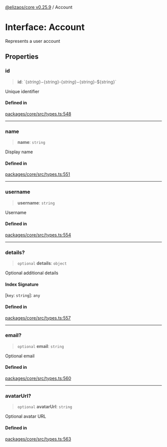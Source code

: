 [@elizaos/core v0.25.9](../index.md) / Account

# Interface: Account

Represents a user account

## Properties

### id

> **id**: \`$\{string\}-$\{string\}-$\{string\}-$\{string\}-$\{string\}\`

Unique identifier

#### Defined in

[packages/core/src/types.ts:548](https://github.com/elizaOS/eliza/blob/main/packages/core/src/types.ts#L548)

***

### name

> **name**: `string`

Display name

#### Defined in

[packages/core/src/types.ts:551](https://github.com/elizaOS/eliza/blob/main/packages/core/src/types.ts#L551)

***

### username

> **username**: `string`

Username

#### Defined in

[packages/core/src/types.ts:554](https://github.com/elizaOS/eliza/blob/main/packages/core/src/types.ts#L554)

***

### details?

> `optional` **details**: `object`

Optional additional details

#### Index Signature

 \[`key`: `string`\]: `any`

#### Defined in

[packages/core/src/types.ts:557](https://github.com/elizaOS/eliza/blob/main/packages/core/src/types.ts#L557)

***

### email?

> `optional` **email**: `string`

Optional email

#### Defined in

[packages/core/src/types.ts:560](https://github.com/elizaOS/eliza/blob/main/packages/core/src/types.ts#L560)

***

### avatarUrl?

> `optional` **avatarUrl**: `string`

Optional avatar URL

#### Defined in

[packages/core/src/types.ts:563](https://github.com/elizaOS/eliza/blob/main/packages/core/src/types.ts#L563)
